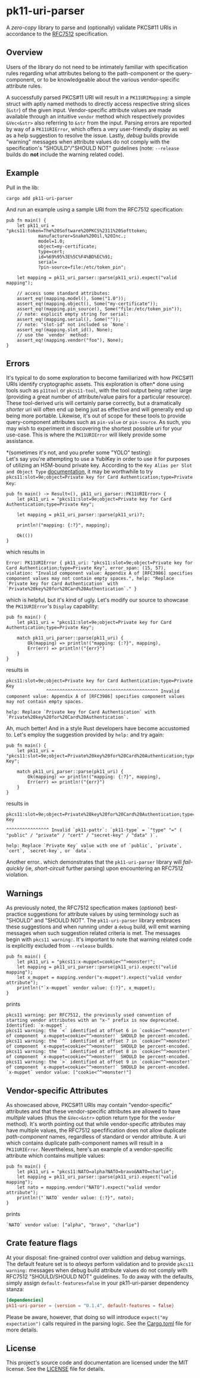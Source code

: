 # pk11-uri-parser

A *zero-copy* library to parse and (optionally) validate PKCS#11 URIs in accordance to the [RFC7512](https://datatracker.ietf.org/doc/html/rfc7512) specification.

## Overview
Users of the library do not need to be intimately familiar with specification rules regarding what attributes belong to the path-component or the query-component, or to be knowledgeable about the various vendor-specific attribute rules.

A successfully parsed PKCS#11 URI will result in a `PK11URIMapping`: a simple struct with aptly named methods to directly access respective string slices (`&str`) of the given input.  Vendor-specific attribute values are made available through an intuitive `vendor` method which respectively provides `&Vec<&str>` also referring to `&str` from the input.  Parsing errors are reported by way of a `PK11URIError`, which offers a very user-friendly display as well as a help suggestion to resolve the issue. Lastly, *debug* builds provide "warning" messages when attribute values do not comply with the specification's "SHOULD"/"SHOULD NOT" guidelines (note: `--release` builds do **not** include the warning related code).

## Example
Pull in the lib:

```terminal
cargo add pk11-uri-parser
```
And run an example using a sample URI from the RFC7512 specification:

```rust,no_run
pub fn main() {
    let pk11_uri = "pkcs11:token=The%20Software%20PKCS%2311%20Softtoken;
            manufacturer=Snake%20Oil,%20Inc.;
            model=1.0;
            object=my-certificate;
            type=cert;
            id=%69%95%3E%5C%F4%BD%EC%91;
            serial=
            ?pin-source=file:/etc/token_pin";

    let mapping = pk11_uri_parser::parse(pk11_uri).expect("valid mapping");

    // access some standard attributes:
    assert_eq!(mapping.model(), Some("1.0"));
    assert_eq!(mapping.object(), Some("my-certificate"));
    assert_eq!(mapping.pin_source(), Some("file:/etc/token_pin"));
    // note: explicit empty string for serial:
    assert_eq!(mapping.serial(), Some(""));
    // note: "slot-id" not included so `None`:
    assert_eq!(mapping.slot_id(), None);
    // use the `vendor` method:
    assert_eq!(mapping.vendor("foo"), None);
}
```
## Errors
It's typical to do some exploration to become familiarized with how PKCS#11 URIs identify cryptographic assets.  This exploration is often* done using tools such as `p11tool` or `pkcs11-tool`, with the tool output being rather large (providing a great number of attribute/value pairs for a particular resource).  These tool-derived uris will certainly parse correctly, but a dramatically *shorter* uri will often end up being just as effective and will generally end up being more portable.  Likewise, it's out of scope for these tools to provide query-component attributes such as `pin-value` or `pin-source`.  As such, you may wish to experiment in discovering the shortest possible uri for your use-case.  This is where the `PK11URIError` will likely provide some assistance.

*(sometimes it's not, and you prefer some "YOLO" testing):\
Let's say you're attempting to use a YubiKey in order to use it for purposes of utilizing an HSM-bound private key.  According to the `Key Alias per Slot and Object Type` [documentation](https://developers.yubico.com/yubico-piv-tool/YKCS11/Functions_and_values.html), it may be worthwhile to try `pkcs11:slot=9e;object=Private key for Card Authentication;type=Private Key`:

```rust,no_run
pub fn main() -> Result<(), pk11_uri_parser::PK11URIError> {
    let pk11_uri = "pkcs11:slot=9e;object=Private key for Card Authentication;type=Private Key";

    let mapping = pk11_uri_parser::parse(pk11_uri)?;

    println!("mapping: {:?}", mapping);

    Ok(())
}
```
which results in
```terminal
Error: PK11URIError { pk11_uri: "pkcs11:slot=9e;object=Private key for Card Authentication;type=Private Key", error_span: (15, 57), violation: "Invalid component value: Appendix A of [RFC3986] specifies component values may not contain empty spaces.", help: "Replace `Private key for Card Authentication` with `Private%20key%20for%20Card%20Authentication`." }
```
which is helpful, but it's kind of ugly.  Let's modify our source to showcase the `PK11URIError`'s `Display` capability:
```rust,no_run
pub fn main() {
    let pk11_uri = "pkcs11:slot=9e;object=Private key for Card Authentication;type=Private Key";

    match pk11_uri_parser::parse(pk11_uri) {
        Ok(mapping) => println!("mapping: {:?}", mapping),
        Err(err) => println!("{err}")
    }
}
```
results in
```terminal
pkcs11:slot=9e;object=Private key for Card Authentication;type=Private Key
               ^^^^^^^^^^^^^^^^^^^^^^^^^^^^^^^^^^^^^^^^^^ Invalid component value: Appendix A of [RFC3986] specifies component values may not contain empty spaces.

help: Replace `Private key for Card Authentication` with `Private%20key%20for%20Card%20Authentication`.
```
Ah, much better! And in a style Rust developers have become accustomed to.  Let's employ the suggestion provided by `help:` and try again:
```rust,no_run
pub fn main() {
    let pk11_uri = "pkcs11:slot=9e;object=Private%20key%20for%20Card%20Authentication;type=Private Key";

    match pk11_uri_parser::parse(pk11_uri) {
        Ok(mapping) => println!("mapping: {:?}", mapping),
        Err(err) => println!("{err}")
    }
}
```
results in
```terminal
pkcs11:slot=9e;object=Private%20key%20for%20Card%20Authentication;type=Private Key
                                                                  ^^^^^^^^^^^^^^^^ Invalid `pk11-pattr`: `pk11-type` = `"type" "=" ( "public" / "private" / "cert" / "secret-key" / "data" )`.

help: Replace `Private Key` value with one of `public`, `private`, `cert`, `secret-key`, or `data`.
```
Another error.. which demonstrates that the `pk11-uri-parser` library will *fail-quickly* (ie, *short-circuit* further parsing) upon encountering an RFC7512 violation.

## Warnings
As previously noted, the RFC7512 specfication makes (*optional*) best-practice suggestions for attribute values by using terminology such as "SHOULD" and "SHOULD NOT".  The `pk11-uri-parser` library embraces these suggestions and when running under a `debug` build, will emit warning messages when such suggestion related criteria is met.  The messages begin with `pkcs11 warning:`.  It's important to note that warning related code is explicitly excluded from `--release` builds.
```rust,no_run
pub fn main() {
    let pk11_uri = "pkcs11:x-muppet=cookie<^^>monster!";
    let mapping = pk11_uri_parser::parse(pk11_uri).expect("valid mapping");
    let x_muppet = mapping.vendor("x-muppet").expect("valid vendor attribute");
    println!("`x-muppet` vendor value: {:?}", x_muppet);
}
```
prints
```terminal
pkcs11 warning: per RFC7512, the previously used convention of starting vendor attributes with an "x-" prefix is now deprecated.  Identified: `x-muppet`.
pkcs11 warning: the `<` identified at offset 6 in `cookie<^^>monster!` of component `x-muppet=cookie<^^>monster!` SHOULD be percent-encoded.
pkcs11 warning: the `^` identified at offset 7 in `cookie<^^>monster!` of component `x-muppet=cookie<^^>monster!` SHOULD be percent-encoded.
pkcs11 warning: the `^` identified at offset 8 in `cookie<^^>monster!` of component `x-muppet=cookie<^^>monster!` SHOULD be percent-encoded.
pkcs11 warning: the `>` identified at offset 9 in `cookie<^^>monster!` of component `x-muppet=cookie<^^>monster!` SHOULD be percent-encoded.
`x-muppet` vendor value: ["cookie<^^>monster!"]
```
## Vendor-specific Attributes

As showcased above, PKCS#11 URIs may contain "vendor-specific" attributes and that these vendor-specific attributes are allowed to have *multiple* values (thus the `&Vec<&str>` option return type for the `vendor` method).  It's worth pointing out that while vendor-specific attributes may have multiple values, the RFC7512 specfification does not allow duplicate *path-component* names, regardless of standard or vendor attribute.  A uri which contains duplicate path-component names will result in a `PK11URIError`.  Nevertheless, here's an example of a vendor-specific attribute which contains multiple values:
```rust,no_run
pub fn main() {
    let pk11_uri = "pkcs11:NATO=alpha?NATO=bravo&NATO=charlie";
    let mapping = pk11_uri_parser::parse(pk11_uri).expect("valid mapping");
    let nato = mapping.vendor("NATO").expect("valid vendor attribute");
    println!("`NATO` vendor value: {:?}", nato);
}
```
prints
```terminal
`NATO` vendor value: ["alpha", "bravo", "charlie"]
```

## Crate feature flags

At your disposal: fine-grained control over validtion and debug warnings.  The default feature set is to *always* perform validation
and to provide `pkcs11 warning:` messages when debug build attribute values do not comply with RFC7512 "SHOULD/SHOULD NOT" guidelines.  To
do away with the defaults, simply assign `default-features=false` in your pk11-uri-parser dependency stanza:
```toml
[dependencies]
pk11-uri-parser = {version = "0.1.4", default-features = false}
```
Please be aware, however, that doing so will introduce `expect("my expectation")` calls required in the parsing logic.  See the [Cargo.toml](Cargo.toml) file for more details.

## License
This project's source code and documentation are licensed under the MIT license. See the [LICENSE](LICENSE) file for details.
